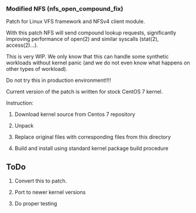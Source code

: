 ### Modified NFS (nfs_open_compound_fix)

Patch for Linux VFS framework and NFSv4 client module. 

With this patch NFS will send compound lookup requests, 
significantly improving performance of open(2) and similar syscalls (stat(2), access(2)...).

This is very WIP.  We only know that this can handle some synthetic workloads without kernel panic (and we do not even know what happens on other types of workload).

Do not try this in production environment!!!!

Current version of the patch is written for stock CentOS 7 kernel.

Instruction: 

1. Download kernel source from Centos 7 repository

2. Unpack

3. Replace original files with corresponding files from this directory

4. Build and install using standard kernel package build procedure

## ToDo

1.  Convert this to patch.

2.  Port to newer kernel versions

3.  Do proper testing
